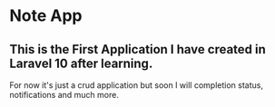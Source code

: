 # Note App
## This is the First Application I have created in Laravel 10 after learning.
For now it's just a crud application but soon I will completion status, notifications and much more.
